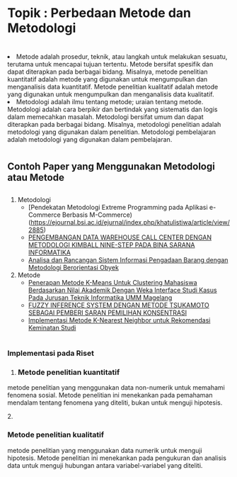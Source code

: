 # <h1>Topik : Perbedaan Metode dan Metodologi<h1/>
<li>Metode adalah prosedur, teknik, atau langkah untuk melakukan sesuatu, terutama untuk mencapai tujuan tertentu. Metode bersifat spesifik dan dapat diterapkan pada berbagai bidang. Misalnya, metode penelitian kuantitatif adalah metode yang digunakan untuk mengumpulkan dan menganalisis data kuantitatif. Metode penelitian kualitatif adalah metode yang digunakan untuk mengumpulkan dan menganalisis data kualitatif.
<li>Metodologi adalah ilmu tentang metode; uraian tentang metode. Metodologi adalah cara berpikir dan bertindak yang sistematis dan logis dalam memecahkan masalah. Metodologi bersifat umum dan dapat diterapkan pada berbagai bidang. Misalnya, metodologi penelitian adalah metodologi yang digunakan dalam penelitian. Metodologi pembelajaran adalah metodologi yang digunakan dalam pembelajaran.

# <h2>Contoh Paper yang Menggunakan Metodologi atau Metode<h2/>
1. Metodologi
   - [Pendekatan Metodologi Extreme Programming pada Aplikasi e-Commerce Berbasis M-Commerce)(https://ejournal.bsi.ac.id/ejurnal/index.php/khatulistiwa/article/view/2885)
   - [PENGEMBANGAN DATA WAREHOUSE CALL CENTER DENGAN METODOLOGI KIMBALL NINE-STEP PADA BINA SARANA INFORMATIKA](https://ejournal.bsi.ac.id/ejurnal/index.php/ji/article/view/104)
   - [Analisa dan Rancangan Sistem Informasi Pengadaan Barang dengan Metodologi Berorientasi Obyek](https://journal.budiluhur.ac.id/index.php/telematika/article/view/192)
2. Metode
   - [Penerapan Metode K-Means Untuk Clustering Mahasiswa Berdasarkan Nilai Akademik Dengan Weka Interface Studi Kasus Pada Jurusan Teknik Informatika UMM Magelang
](https://journal.budiluhur.ac.id/index.php/telematika/article/view/192)
   - [FUZZY INFERENCE SYSTEM DENGAN METODE TSUKAMOTO SEBAGAI PEMBERI SARAN PEMILIHAN KONSENTRASI](https://journal.uii.ac.id/Snati/article/view/2903)
   - [Implementasi Metode K-Nearest Neighbor untuk Rekomendasi Keminatan Studi](https://j-ptiik.ub.ac.id/index.php/j-ptiik/article/view/1686)

# <h3>Implementasi pada Riset<h3/>
1. <h3>Metode penelitian kuantitatif</h3>
<p>metode penelitian yang menggunakan data non-numerik untuk memahami fenomena sosial. Metode penelitian ini menekankan pada pemahaman mendalam tentang fenomena yang diteliti, bukan untuk menguji hipotesis.<p/>
2. <h3>Metode penelitian kualitatif</h3>
<p>metode penelitian yang menggunakan data numerik untuk menguji hipotesis. Metode penelitian ini menekankan pada pengukuran dan analisis data untuk menguji hubungan antara variabel-variabel yang diteliti.<p/>
